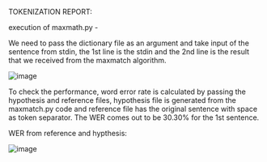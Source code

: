 TOKENIZATION REPORT:

  execution of maxmath.py - 

  We need to pass the dictionary file as an argument and take input of the sentence from stdin, the 1st line is the stdin and the 2nd line is the result that we received from the 
  maxmatch algorithm.
  
  ![image](https://github.com/suyash2819/LING-L545/assets/28905722/98fd5b76-e298-4ef6-be38-a81267b8e9c7)

   To check the performance, word error rate is calculated by passing the hypothesis and reference files, hypothesis file is generated from the maxmatch.py code and reference file has 
   the original sentence with space as token separator. The WER comes out to be 30.30% for the 1st sentence.

  WER from reference and hypthesis:
 
  ![image](https://github.com/suyash2819/LING-L545/assets/28905722/0414756f-6354-4b65-9c73-49adf88da701)
